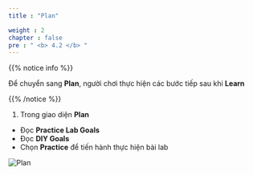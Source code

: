```yaml
---
title : "Plan"

weight : 2
chapter : false
pre : " <b> 4.2 </b> "
---
```


{{% notice info %}}

Để chuyển sang **Plan**, người chơi thực hiện các bước tiếp sau khi **Learn**

{{% /notice %}}

1. Trong giao diện **Plan**

- Đọc **Practice Lab Goals**
- Đọc **DIY Goals**
- Chọn **Practice** để tiến hành thực hiện bài lab

![Plan](/images/4-staticwebhosting/4.2-plan/1-plan.png?width=90pc)


